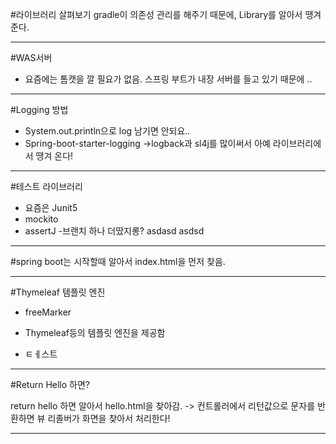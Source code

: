 #라이브러리 살펴보기
gradle이 의존성 관리를 해주기 때문에, Library를 알아서 땡겨 준다.

---

#WAS서버

- 요즘에는 톰캣을 깔 필요가 없음. 스프링 부트가 내장 서버를 들고 있기 때문에 ..

---

#Logging 방법

- System.out.println으로 log 남기면 안되요..
- Spring-boot-starter-logging ->logback과 sl4j를 많이써서 아예 라이브러리에서 땡겨 온다!

---

#테스트 라이브러리

- 요즘은 Junit5
- mockito
- assertJ -브랜치 하나 더땄지롱?
  asdasd
  asdsd

---

#spring boot는 시작할때 알아서 index.html을 먼저 찾음.

---

#Thymeleaf 템플릿 엔진

- freeMarker

- Thymeleaf등의 템플릿 엔진을 제공함
- ㅌㅔ스트

---

#Return Hello 하면?

return hello 하면 알아서 hello.html을 찾아감.
-> 컨트롤러에서 리턴값으로 문자를 반환하면 뷰 리졸버가 화면을 찾아서 처리한다!

---
